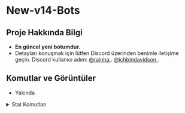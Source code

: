 # New-v14-Bots

## Proje Hakkında Bilgi
- **En güncel yeni botumdur.** 
- Detayları konuşmak için lütfen Discord üzerinden benimle iletişime geçin. Discord kullanıcı adım: [@rainha.](https://discord.com/users/908464652688711680). [@ichbindavidson
](https://discord.com/users/329701850037092352).

## Komutlar ve Görüntüler
- Yakında

<details>
  <summary>Stat Komutları</summary>

| Komut                  | Görsel                                                                                                 |
| ---------------------- | ------------------------------------------------------------------------------------------------------ |
| **stat**               | ![image]([https://media.discordapp.net/attachments/1096404921395453992/1296496896252313600/image.png)           |
| **görev**   | ![image]([https://media.discordapp.net/attachments/1096404921395453992/1296496896537399380/image.png))            |
| **top**                | ![image]([https://media.discordapp.net/attachments/1096404921395453992/1296497924758437981/image.png)             |
| **level**              | ![image]([https://media.discordapp.net/attachments/1096404921395453992/1296498363272925276/image.png))              |
</details>
